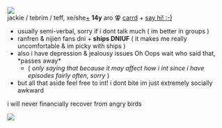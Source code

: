 ![](https://media.discordapp.net/attachments/729124835296280689/1113228238714572962/IMG_3377.gif)  
jackie / tebrim / teff, xe/she[+](https://pronouns.cc/@jack) **14y** aro ⚢ [carrd](https://tebrim.carrd.co/) + [say hi! :-)](https://retrospring.net/@tebrim)  

- usually semi-verbal, sorry if i dont talk much ( im better in groups )  
- ranfren & nijien fans dni + **ships DNIUF** ( it makes me really uncomfortable & im picky with ships )  
- also i have depression & jealousy issues Oh Oops wait who said that, \*passes away*  
  - ( *only saying that because it may affect how i int since i have episodes fairly often, sorry* )  
- but all that aside feel free to int! i dont bite im just extremely socially awkward  

i will never financially recover from angry birds  

![](https://media.discordapp.net/attachments/729124835296280689/1113359944721379379/IMG_7823.gif)
